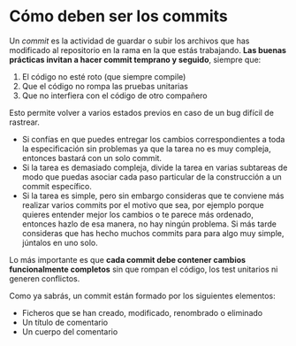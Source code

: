 # Cómo deben ser los commits
Un *commit* es la actividad de guardar o subir los archivos que has modificado al repositorio en la rama en la que estás trabajando. **Las buenas prácticas invitan a hacer commit temprano y seguido**, siempre que:

1. El código no esté roto (que siempre compile)
2. Que el código no rompa las pruebas unitarias
3. Que no interfiera con el código de otro compañero

Esto permite volver a varios estados previos en caso de un bug difícil de rastrear. 

* Si confías en que puedes entregar los cambios correspondientes a toda la especificación sin problemas ya que la tarea no es muy compleja, entonces bastará con un solo commit.
* Si la tarea es demasiado compleja, divide la tarea en varias subtareas de modo que puedas asociar cada paso particular de la construcción a un commit específico.
* Si la tarea es simple, pero sin embargo consideras que te conviene más realizar varios commits por el motivo que sea, por ejemplo porque quieres entender mejor los cambios o te parece más ordenado, entonces hazlo de esa manera, no hay ningún problema. Si más tarde consideras que has hecho muchos commits para para algo muy simple, júntalos en uno solo.

Lo más importante es que **cada commit debe contener cambios funcionalmente completos** sin que rompan el código, los test unitarios ni generen conflictos.

Como ya sabrás, un commit están formado por los siguientes elementos:
* Ficheros que se han creado, modificado, renombrado o eliminado
* Un título de comentario 
* Un cuerpo del comentario
